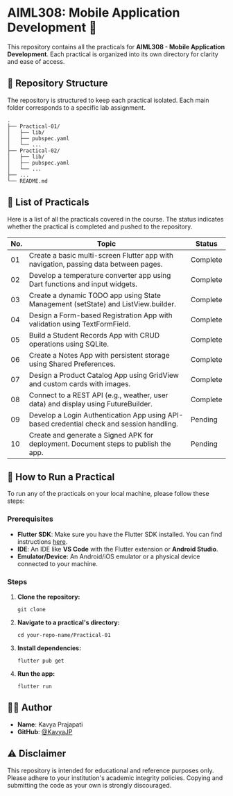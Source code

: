 # AIML308: Mobile Application Development 📱

This repository contains all the practicals for **AIML308 - Mobile Application Development**. Each practical is organized into its own directory for clarity and ease of access.

## 📂 Repository Structure

The repository is structured to keep each practical isolated. Each main folder corresponds to a specific lab assignment.

```
.
├── Practical-01/
│   ├── lib/
│   ├── pubspec.yaml
│   └── ...
├── Practical-02/
│   ├── lib/
│   ├── pubspec.yaml
│   └── ...
├── ...
└── README.md
```

## 🧪 List of Practicals

Here is a list of all the practicals covered in the course. The status indicates whether the practical is completed and pushed to the repository.

| No. | Topic                                                                                     | Status   |
| --- | ----------------------------------------------------------------------------------------- | -------- |
| 01  | Create a basic multi-screen Flutter app with navigation, passing data between pages.      | Complete |
| 02  | Develop a temperature converter app using Dart functions and input widgets.               | Complete |
| 03  | Create a dynamic TODO app using State Management (setState) and ListView.builder.         | Complete |
| 04  | Design a Form-based Registration App with validation using TextFormField.                 | Complete |
| 05  | Build a Student Records App with CRUD operations using SQLite.                            | Complete |
| 06  | Create a Notes App with persistent storage using Shared Preferences.                      | Complete |
| 07  | Design a Product Catalog App using GridView and custom cards with images.                 | Complete |
| 08  | Connect to a REST API (e.g., weather, user data) and display using FutureBuilder.         | Complete |
| 09  | Develop a Login Authentication App using API-based credential check and session handling. | Pending  |
| 10  | Create and generate a Signed APK for deployment. Document steps to publish the app.       | Pending  |

## 🚀 How to Run a Practical

To run any of the practicals on your local machine, please follow these steps:

### **Prerequisites**

* **Flutter SDK**: Make sure you have the Flutter SDK installed. You can find instructions [here](https://docs.flutter.dev/get-started/install).
* **IDE**: An IDE like **VS Code** with the Flutter extension or **Android Studio**.
* **Emulator/Device**: An Android/iOS emulator or a physical device connected to your machine.

### **Steps**

1.  **Clone the repository:**
    ```
    git clone 
    ```
2.  **Navigate to a practical's directory:**
    ```
    cd your-repo-name/Practical-01
    ```
3.  **Install dependencies:**
    ```
    flutter pub get
    ```
4.  **Run the app:**
    ```
    flutter run
    ```

## 🧑‍💻 Author

* **Name**: Kavya Prajapati
* **GitHub**: [@KavyaJP](https://github.com/KavyaJP)

## ⚠️ Disclaimer

This repository is intended for educational and reference purposes only. Please adhere to your institution's academic integrity policies. Copying and submitting the code as your own is strongly discouraged.